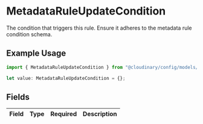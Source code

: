 # MetadataRuleUpdateCondition

The condition that triggers this rule. Ensure it adheres to the metadata rule condition schema.

## Example Usage

```typescript
import { MetadataRuleUpdateCondition } from "@cloudinary/config/models/components";

let value: MetadataRuleUpdateCondition = {};
```

## Fields

| Field       | Type        | Required    | Description |
| ----------- | ----------- | ----------- | ----------- |